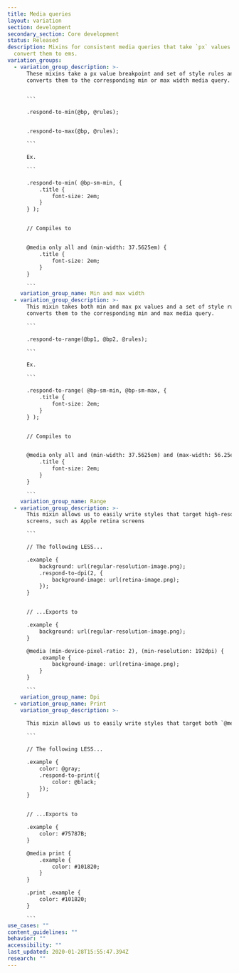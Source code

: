 ```yaml
---
title: Media queries
layout: variation
section: development
secondary_section: Core development
status: Released
description: Mixins for consistent media queries that take `px` values and
  convert them to ems.
variation_groups:
  - variation_group_description: >-
      These mixins take a px value breakpoint and set of style rules and
      converts them to the corresponding min or max width media query.


      ```

      .respond-to-min(@bp, @rules);


      .respond-to-max(@bp, @rules);

      ```

      Ex.

      ```

      .respond-to-min( @bp-sm-min, {
          .title {
              font-size: 2em;
          }
      } );


      // Compiles to


      @media only all and (min-width: 37.5625em) {
          .title {
              font-size: 2em;
          }
      }

      ```
    variation_group_name: Min and max width
  - variation_group_description: >-
      This mixin takes both min and max px values and a set of style rules and
      converts them to the corresponding min and max media query.

      ```

      .respond-to-range(@bp1, @bp2, @rules);

      ```

      Ex.

      ```

      .respond-to-range( @bp-sm-min, @bp-sm-max, {
          .title {
              font-size: 2em;
          }
      } );


      // Compiles to


      @media only all and (min-width: 37.5625em) and (max-width: 56.25em) {
          .title {
              font-size: 2em;
          }
      }

      ```
    variation_group_name: Range
  - variation_group_description: >-
      This mixin allows us to easily write styles that target high-resolution
      screens, such as Apple retina screens

      ```

      // The following LESS...

      .example {
          background: url(regular-resolution-image.png);
          .respond-to-dpi(2, {
              background-image: url(retina-image.png);
          });
      }


      // ...Exports to

      .example {
          background: url(regular-resolution-image.png);
      }

      @media (min-device-pixel-ratio: 2), (min-resolution: 192dpi) {
          .example {
              background-image: url(retina-image.png);
          }
      }

      ```
    variation_group_name: Dpi
  - variation_group_name: Print
    variation_group_description: >-
      
      This mixin allows us to easily write styles that target both `@media print` and `.print`.

      ```

      // The following LESS...

      .example {
          color: @gray;
          .respond-to-print({
              color: @black;
          });
      }


      // ...Exports to

      .example {
          color: #75787B;
      }

      @media print {
          .example {
              color: #101820;
          }
      }

      .print .example {
          color: #101820;
      }

      ```
use_cases: ""
content_guidelines: ""
behavior: ""
accessibility: ""
last_updated: 2020-01-28T15:55:47.394Z
research: ""
---
```

